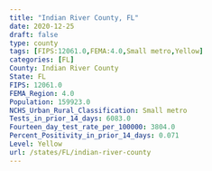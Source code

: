 ```yaml
---
title: "Indian River County, FL"
date: 2020-12-25
draft: false
type: county
tags: [FIPS:12061.0,FEMA:4.0,Small metro,Yellow]
categories: [FL]
County: Indian River County
State: FL
FIPS: 12061.0
FEMA_Region: 4.0
Population: 159923.0
NCHS_Urban_Rural_Classification: Small metro
Tests_in_prior_14_days: 6083.0
Fourteen_day_test_rate_per_100000: 3804.0
Percent_Positivity_in_prior_14_days: 0.071
Level: Yellow
url: /states/FL/indian-river-county
---
```



